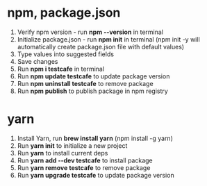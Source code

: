 # npm, package.json
1. Verify npm version - run **npm --version** in terminal
2. Initialize package.json - run **npm init** in terminal  (npm init -y will automatically create package.json file with default values)
3. Type values into suggested fields
4. Save changes 
5. Run **npm i testcafe** in terminal
6. Run **npm update testcafe** to update package version
7. Run  **npm uninstall testcafe** to remove package
8. Run **npm publish** to publish package in npm registry

# yarn
1. Install Yarn, run  **brew install yarn** (npm install -g yarn)
2. Run **yarn init** to initialize a new project
3. Run **yarn** to install current deps
4. Run **yarn add --dev testcafe** to install package
5. Run **yarn remove testcafe** to remove package 
6. Run **yarn upgrade testcafe** to update package version